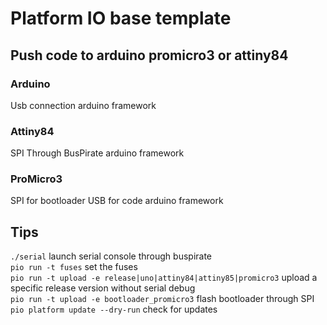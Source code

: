 Platform IO base template
=========================

Push code to arduino promicro3 or attiny84
------------------------------------------

### Arduino
Usb connection 
arduino framework 

### Attiny84
SPI Through BusPirate 
arduino framework 

### ProMicro3
SPI for bootloader
USB for code
arduino framework 

Tips
----
`./serial` launch serial console through buspirate  
`pio run -t fuses` set the fuses  
`pio run -t upload -e release|uno|attiny84|attiny85|promicro3` upload a specific release version without serial debug  
`pio run -t upload -e bootloader_promicro3` flash bootloader through SPI  
`pio platform update --dry-run` check for updates  
